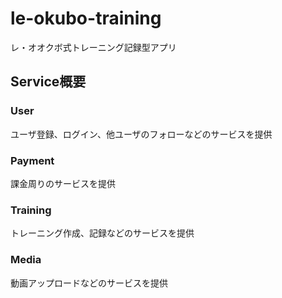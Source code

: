 # le-okubo-training

レ・オオクボ式トレーニング記録型アプリ

## Service概要

### User
ユーザ登録、ログイン、他ユーザのフォローなどのサービスを提供

### Payment
課金周りのサービスを提供

### Training
トレーニング作成、記録などのサービスを提供

### Media
動画アップロードなどのサービスを提供
